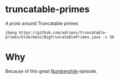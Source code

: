 # truncatable-primes

A proto around Truncatable primes

```
jbang https://github.com/adriens/truncatable-primes/blob/main/BigTruncatablePrimes.java -s 30
```

# Why

Because of this great [Numberphile](https://youtu.be/azL5ehbw_24) episode.
